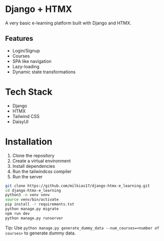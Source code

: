 # Django + HTMX

A very basic e-learning platform built with Django and HTMX.

## Features

- Login/Signup
- Courses
- SPA like navigation
- Lazy-loading
- Dynamic state transformations

# Tech Stack

- Django
- HTMX
- Tailwind CSS
- DaisyUI

# Installation

1. Clone the repository
1. Create a virtual environment
1. Install dependencies
1. Run the tailwindcss compiler
1. Run the server

```bash
git clone https://github.com/milkias17/django-htmx-e_learning.git
cd django-htmx-e_learning
python3 -m venv venv
source venv/bin/activate
pip install -r requirements.txt
python manage.py migrate
npm run dev
python manage.py runserver
```

Tip: Use `python manage.py generate_dummy_data --num_courses=<number of courses>` to generate dummy data.
